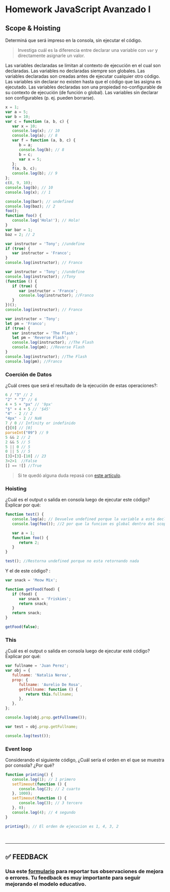 # Homework JavaScript Avanzado I

## Scope & Hoisting

Determiná que será impreso en la consola, sin ejecutar el código.

> Investiga cuál es la diferencia entre declarar una variable con `var` y directamente asignarle un valor.

Las variables declaradas se limitan al contexto de ejecución en el cual son declaradas. Las variables no declaradas siempre son globales.
Las variables declaradas son creadas antes de ejecutar cualquier otro código. Las variables sin declarar no existen hasta que el código que las asigna es ejecutado.
Las variables declaradas son una propiedad no-configurable de su contexto de ejecución (de función o global). Las variables sin declarar son configurables (p. ej. pueden borrarse).



```javascript
x = 1;
var a = 5;
var b = 10;
var c = function (a, b, c) {
   var x = 10;
   console.log(x); // 10
   console.log(a); // 8
   var f = function (a, b, c) {
      b = a;
      console.log(b); // 8
      b = c;
      var x = 5;
   };
   f(a, b, c);
   console.log(b); // 9
};
c(8, 9, 10);
console.log(b); // 10
console.log(x); // 1
```

```javascript
console.log(bar); // undefined
console.log(baz); // 2
foo();
function foo() {
   console.log('Hola!'); // Hola!
}
var bar = 1;
baz = 2; // 2
```

```javascript
var instructor = 'Tony'; //undefine
if (true) {
   var instructor = 'Franco';
}
console.log(instructor); // Franco
```

```javascript
var instructor = 'Tony'; //undefine
console.log(instructor); //Tony
(function () {
   if (true) {
      var instructor = 'Franco';
      console.log(instructor); //Franco
   }
})();
console.log(instructor); // Franco
```

```javascript
var instructor = 'Tony';
let pm = 'Franco';
if (true) {
   var instructor = 'The Flash';
   let pm = 'Reverse Flash';
   console.log(instructor); //The Flash
   console.log(pm); //Reverse Flash
}
console.log(instructor); //The Flash
console.log(pm); //Franco
```

### Coerción de Datos

¿Cuál crees que será el resultado de la ejecución de estas operaciones?:

```javascript
6 / "3" // 2
"2" * "3" // 6
4 + 5 + "px" // '9px'
"$" + 4 + 5 // '$45'
"4" - 2 // 2
"4px" - 2 // NaN
7 / 0 // Infinity or indefinido
{}[0] // [0]
parseInt("09") // 9
5 && 2 // 2
2 && 5 // 5
5 || 0 // 5
0 || 5 // 5
[3]+[3]-[10] // 23
3>2>1  //False
[] == ![] //True
```

> Si te quedó alguna duda repasá con [este artículo](http://javascript.info/tutorial/object-conversion).

### Hoisting

¿Cuál es el output o salida en consola luego de ejecutar este código? Explicar por qué:

```javascript
function test() {
   console.log(a); // Devuelve undefined porque la variable a esta declarada en una variables dentro de un scope en este caso test()
   console.log(foo()); //2 por que la funcion es global dentro del scope y se puede llamar y no esta restringida por una variable o constante.

   var a = 1;
   function foo() {
      return 2;
   }
}

test(); //Restorna undefined porque no esta retornando nada
```

Y el de este código? :

```javascript
var snack = 'Meow Mix';

function getFood(food) {
   if (food) {
      var snack = 'Friskies';
      return snack;
   }
   return snack;
}

getFood(false);
```

### This

¿Cuál es el output o salida en consola luego de ejecutar esté código? Explicar por qué:

```javascript
var fullname = 'Juan Perez';
var obj = {
   fullname: 'Natalia Nerea',
   prop: {
      fullname: 'Aurelio De Rosa',
      getFullname: function () {
         return this.fullname;
      },
   },
};

console.log(obj.prop.getFullname());

var test = obj.prop.getFullname;

console.log(test());
```

### Event loop

Considerando el siguiente código, ¿Cuál sería el orden en el que se muestra por consola? ¿Por qué?

```javascript
function printing() {
   console.log(1); // 1 primero
   setTimeout(function () {
      console.log(2); // 2 cuarto
   }, 1000);
   setTimeout(function () {
      console.log(3); // 3 tercero
   }, 0);
   console.log(4); // 4 segundo
}

printing(); // El orden de ejecucion es 1, 4, 3, 2
```

</br >

---

## **✅ FEEDBACK**

### Usa este [**formulario**](https://docs.google.com/forms/d/e/1FAIpQLSe1MybH_Y-xcp1RP0jKPLndLdJYg8cwyHkSb9MwSrEjoxyzWg/viewform) para reportar tus observaciones de mejora o errores. Tu feedback es muy importante para seguir mejorando el modelo educativo.
